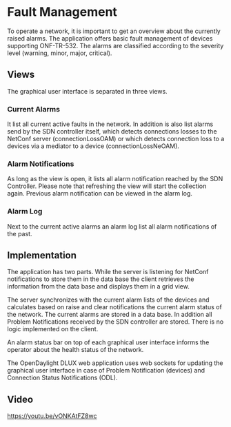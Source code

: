 # Fault Management

To operate a network, it is important to get an overview about the currently raised alarms. The application offers basic fault management of devices supporting ONF-TR-532. The alarms are classified according to the severity level (warning, minor, major, critical). 

## Views

The graphical user interface is separated in three views.

### Current Alarms

It list all current active faults in the network. In addition is also list alarms send by the SDN controller itself, which detects connections losses to the NetConf server (connectionLossOAM) or which detects connection loss to a devices via a mediator to a device (connectionLossNeOAM).

### Alarm Notifications

As long as the view is open, it lists all alarm notification reached by the SDN Controller. Please note that refreshing the view will start the collection again. Previous alarm notification can be viewed in the alarm log.

### Alarm Log

Next to the current active alarms an alarm log list all alarm notifications of the past.

## Implementation

The application has two parts. While the server is listening for NetConf notifications to store them in the data base the client retrieves the information from the data base and displays them in a grid view.

The server synchronizes with the current alarm lists of the devices and calculates based on raise and clear notifications the current alarm status of the network. The current alarms are stored in a data base. In addition all Problem Notifications received by the SDN controller are stored. There is no logic implemented on the client.

An alarm status bar on top of each graphical user interface informs the operator about the health status of the network.

The OpenDaylight DLUX web application uses web sockets for updating the graphical user interface in case of Problem Notification (devices) and Connection Status Notifications (ODL).

## Video

https://youtu.be/vONKAtFZ8wc